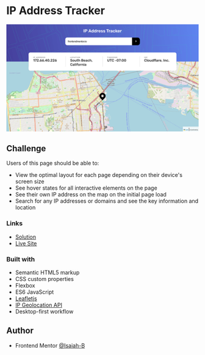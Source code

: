 # IP Address Tracker

![](images/screenshot.png)

## Challenge

Users of this page should be able to:

- View the optimal layout for each page depending on their device's screen size
- See hover states for all interactive elements on the page
- See their own IP address on the map on the initial page load
- Search for any IP addresses or domains and see the key information and location

### Links

- [Solution]()
- [Live Site]()

### Built with

- Semantic HTML5 markup
- CSS custom properties
- Flexbox
- ES6 JavaScript
- [Leafletjs](https://leafletjs.com)
- [IP Geolocation API](https://geo.ipify.org)
- Desktop-first workflow

## Author

- Frontend Mentor [@Isaiah-B](https://www.frontendmentor.io/profile/Isaiah-B)
